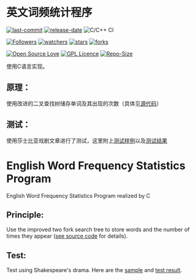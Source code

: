 # 英文词频统计程序

[![last-commit](https://img.shields.io/github/last-commit/HollowMan6/English-Word-Frequency-Statistics-Program)](../../graphs/commit-activity)
[![release-date](https://img.shields.io/github/release-date/HollowMan6/English-Word-Frequency-Statistics-Program)](../../releases)
![C/C++ CI](https://github.com/HollowMan6/English-Word-Frequency-Statistics-Program/workflows/C/C++%20CI/badge.svg)

[![Followers](https://img.shields.io/github/followers/HollowMan6?style=social)](https://github.com/HollowMan6?tab=followers)
[![watchers](https://img.shields.io/github/watchers/HollowMan6/English-Word-Frequency-Statistics-Program?style=social)](../../watchers)
[![stars](https://img.shields.io/github/stars/HollowMan6/English-Word-Frequency-Statistics-Program?style=social)](../../stargazers)
[![forks](https://img.shields.io/github/forks/HollowMan6/English-Word-Frequency-Statistics-Program?style=social)](../../network/members)

[![Open Source Love](https://img.shields.io/badge/-%E2%9D%A4%20Open%20Source-Green?style=flat-square&logo=Github&logoColor=white&link=https://hollowman6.github.io/fund.html)](https://hollowman6.github.io/fund.html)
[![GPL Licence](https://img.shields.io/badge/license-GPL-blue)](https://opensource.org/licenses/GPL-3.0/)
[![Repo-Size](https://img.shields.io/github/repo-size/HollowMan6/English-Word-Frequency-Statistics-Program.svg)](../../archive/master.zip)

使用C语言实现。

## 原理：

使用改进的二叉查找树储存单词及其出现的次数（具体见[源代码](英文词频统计程序.c)）

## 测试：

使用莎士比亚戏剧文章进行了测试，这里附上[测试样例](test/shakespeare.txt)以及[测试结果](test/count.txt)

# English Word Frequency Statistics Program

English Word Frequency Statistics Program realized by C

## Principle:

Use the improved two fork search tree to store words and the number of times they appear ([see source code](英文词频统计程序.c) for details).

## Test:

Test using Shakespeare's drama. Here are the [sample](test/shakespeare.txt) and [test result](test/count.txt).
